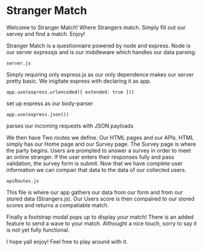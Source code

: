 # Stranger Match

Welcome to Stranger Match! Where Strangers match. Simply fill out our servey and find a match. Enjoy!

Stranger Match is a questionnaire powered by node and express. Node is our server expressjs and is our middleware which handles our data parsing. 

    server.js

 Simply requiring only express.js as our only dependence makes our server pretty basic. We inigitate express with declaring it as app. 

    app.use(express.urlencoded({ extended: true }))

set up express as our body-parser

    app.use(express.json())

parses our incoming requests with JSON payloads

We then have Two routes we define. Our HTML pages and our APIs.
HTML simply has our Home page and our Survey page. The Survey page is where the party begins. Users are prompted to answer a survey in order to meet an online stranger. If the user enters their responses fully and pass validation, the survey form is submit. Now that we have complete user information we can compair that data to the data of our collected users.

    apiRoutes.js

This file is where our app gathers our data from our form and from our stored data (Strangers.js). Our Users score is then compaired to our stored scores and returns a compatiable match. 

Finally a footstrap modal pops up to display your match!
There is an added feature to send a wave to your match. Althought a nice touch, sorry to say it is not yet fully functional. 

I hope yall enjoy! Feel free to play around with it. 

